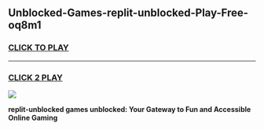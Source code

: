 
## Unblocked-Games-replit-unblocked-Play-Free-oq8m1
<h3>
<a href="https://premium76.site?title=replit-unblocked&ref=18A1">CLICK TO PLAY</a></h3>
<hr>

<h3>
<a href="https://premium76.site?title=replit-unblocked&ref=18A1">CLICK 2 PLAY</a>
  
</h3>

<a href="https://premium76.site?title=replit-unblocked&ref=18A1"><img src="https://clearcache.store/games.png"></a>


**replit-unblocked games unblocked: Your Gateway to Fun and Accessible Online Gaming**
